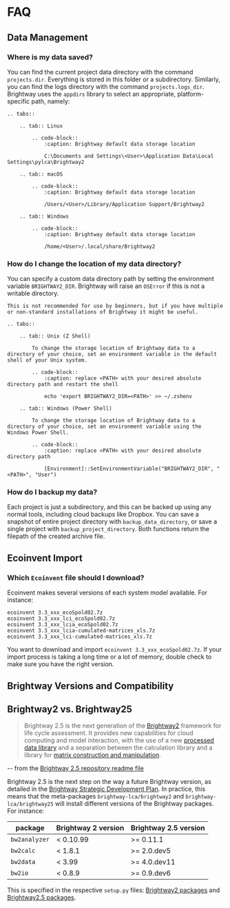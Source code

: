 # FAQ

## Data Management

### Where is my data saved?

You can find the current project data directory with the command `projects.dir`. Everything is stored in this folder or a subdirectory. Similarly, you can find the logs directory with the command `projects.logs_dir`. Brightway uses the `appdirs` library to select an appropriate, platform-specific path, namely:

```{eval-rst}
.. tabs::

    .. tab:: Linux

        .. code-block::
            :caption: Brightway default data storage location

            C:\Documents and Settings\<User>\Application Data\Local Settings\pylca\Brightway2

    .. tab:: macOS

        .. code-block::
            :caption: Brightway default data storage location

            /Users/<User>/Library/Application Support/Brightway2
    
    .. tab:: Windows

        .. code-block::
            :caption: Brightway default data storage location

            /home/<User>/.local/share/Brightway2
```

### How do I change the location of my data directory?

You can specify a custom data directory path by setting the environment variable `BRIGHTWAY2_DIR`. Brightway will raise an `OSError` if this is not a writable directory.

```{warning}
This is not recommended for use by beginners, but if you have multiple or non-standard installations of Brightway it might be useful.
```

```{eval-rst}
.. tabs::

    .. tab:: Unix (Z Shell)

        To change the storage location of Brightway data to a directory of your choice, set an environment variable in the default shell of your Unix system. 

        .. code-block::
            :caption: replace <PATH> with your desired absolute directory path and restart the shell

            echo 'export BRIGHTWAY2_DIR=<PATH>' >> ~/.zshenv
    
    .. tab:: Windows (Power Shell)

        To change the storage location of Brightway data to a directory of your choice, set an environment variable using the Windows Power Shell.

        .. code-block::
            :caption: replace <PATH> with your desired absolute directory path

            [Environment]::SetEnvironmentVariable("BRIGHTWAY2_DIR", "<PATH>", "User")
```

### How do I backup my data?

Each project is just a subdirectory, and this can be backed up using any normal tools, including cloud backups like Dropbox. You can save a snapshot of entire project directory with `backup_data_directory`, or save a single project with `backup_project_directory`. Both functions return the filepath of the created archive file.

## Ecoinvent Import

### Which `Ecoinvent` file should I download?

Ecoinvent makes several versions of each system model available. For instance:

```
ecoinvent 3.3_xxx_ecoSpold02.7z
ecoinvent 3.3_xxx_lci_ecoSpold02.7z
ecoinvent 3.3_xxx_lcia_ecoSpold02.7z
ecoinvent 3.3_xxx_lcia-cumulated-matrices_xls.7z
ecoinvent 3.3_xxx_lci-cumulated-matrices_xls.7z
```

You want to download and import `ecoinvent 3.3_xxx_ecoSpold02.7z`. If your import process is taking a long time or a lot of memory, double check to make sure you have the right version.

## Brightway Versions and Compatibility

## Brightway2 vs. Brightway25

> Brightway 2.5 is the next generation of the [Brightway2](https://brightway.dev/) framework for life cycle assessment. It provides new capabilities for cloud computing and model interaction, with the use of a new [processed data library](https://github.com/brightway-lca/bw_processing) and a separation between the calculation library and a library for [matrix construction and manipulation](https://github.com/brightway-lca/matrix_utils).

-- from the [Brightway 2.5 repository readme file](https://github.com/brightway-lca/brightway25)

Brightway 2.5 is the next step on the way a future Brightway version, as detailed in the [Brightway Strategic Development Plan](https://github.com/brightway-lca/enhancement-proposals/blob/main/Brightway%20strategic%20development%20plan.md). In practice, this means that the meta-packages `brightway-lca/brightway2` and `brightway-lca/brightway25` will install different versions of the Brightway packages. For instance:

| package | Brightway 2 version | Brightway 2.5 version |
| ------- | ------------------- | --------------------- |
| `bw2analyzer` | < 0.10.99 | >= 0.11.1 |
| `bw2calc` | < 1.8.1 | >= 2.0.dev5 |
| `bw2data` | < 3.99 | >= 4.0.dev11 |
| `bw2io` | < 0.8.9 | >= 0.9.dev6 |

This is specified in the respective `setup.py` files: [Brightway2 packages](https://github.com/brightway-lca/brightway25/blob/main/setup.py) and [Brightway2.5 packages](https://github.com/brightway-lca/brightway2/blob/master/setup.py).
